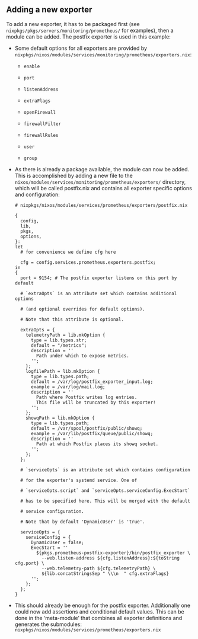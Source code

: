 ## Adding a new exporter

To add a new exporter, it has to be packaged first (see `nixpkgs/pkgs/servers/monitoring/prometheus/` for examples), then a module can be added. The postfix exporter is used in this example:

- Some default options for all exporters are provided by `nixpkgs/nixos/modules/services/monitoring/prometheus/exporters.nix`:
  - `enable`

  - `port`

  - `listenAddress`

  - `extraFlags`

  - `openFirewall`

  - `firewallFilter`

  - `firewallRules`

  - `user`

  - `group`

- As there is already a package available, the module can now be added. This is accomplished by adding a new file to the `nixos/modules/services/monitoring/prometheus/exporters/` directory, which will be called postfix.nix and contains all exporter specific options and configuration:

  ```programlisting
  # nixpkgs/nixos/modules/services/prometheus/exporters/postfix.nix

  {
    config,
    lib,
    pkgs,
    options,
  }:
  let
    # for convenience we define cfg here

    cfg = config.services.prometheus.exporters.postfix;
  in
  {
    port = 9154; # The postfix exporter listens on this port by default

    # `extraOpts` is an attribute set which contains additional options

    # (and optional overrides for default options).

    # Note that this attribute is optional.

    extraOpts = {
      telemetryPath = lib.mkOption {
        type = lib.types.str;
        default = "/metrics";
        description = ''
          Path under which to expose metrics.
        '';
      };
      logfilePath = lib.mkOption {
        type = lib.types.path;
        default = /var/log/postfix_exporter_input.log;
        example = /var/log/mail.log;
        description = ''
          Path where Postfix writes log entries.
          This file will be truncated by this exporter!
        '';
      };
      showqPath = lib.mkOption {
        type = lib.types.path;
        default = /var/spool/postfix/public/showq;
        example = /var/lib/postfix/queue/public/showq;
        description = ''
          Path at which Postfix places its showq socket.
        '';
      };
    };

    # `serviceOpts` is an attribute set which contains configuration

    # for the exporter's systemd service. One of

    # `serviceOpts.script` and `serviceOpts.serviceConfig.ExecStart`

    # has to be specified here. This will be merged with the default

    # service configuration.

    # Note that by default 'DynamicUser' is 'true'.

    serviceOpts = {
      serviceConfig = {
        DynamicUser = false;
        ExecStart = ''
          ${pkgs.prometheus-postfix-exporter}/bin/postfix_exporter \
            --web.listen-address ${cfg.listenAddress}:${toString cfg.port} \
            --web.telemetry-path ${cfg.telemetryPath} \
            ${lib.concatStringsSep " \\\n  " cfg.extraFlags}
        '';
      };
    };
  }
  ```

- This should already be enough for the postfix exporter. Additionally one could now add assertions and conditional default values. This can be done in the ‘meta-module’ that combines all exporter definitions and generates the submodules: `nixpkgs/nixos/modules/services/prometheus/exporters.nix`
